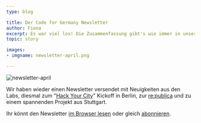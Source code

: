 ```yaml
---
type: blog

title: Der Code for Germany Newsletter
author: Fiona
excerpt: Es war viel los! Die Zusammenfassung gibt's wie immer in unserem monatlichen Newsletter
topic: story

images:
- imgname: newsletter-april.png

---
```

![newsletter-april](/blog/newsletter-april.png)

Wir haben wieder einen Newsletter versendet mit Neuigkeiten aus den Labs, diesmal zum "<a href="http://hackyourcity.de">Hack Your City</a>" Kickoff in Berlin, zur <a href="http://re-publica.de">re:publica</a> und zu einem spannenden Projekt aus Stuttgart.

Ihr könnt den Newsletter [im Browser lesen][] oder gleich [abonnieren][].

[abonnieren]: http://okfn.us5.list-manage.com/subscribe?u=929f1e07936386d34833e20d1&id=bb63fcab72
[im Browser lesen]: http://us5.campaign-archive1.com/?u=929f1e07936386d34833e20d1&id=a2736470b3&e=ae65266049
